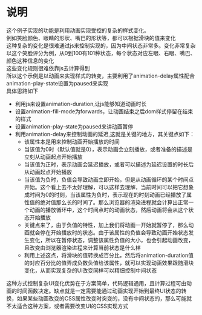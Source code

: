 # 说明

这个例子实现的功能是利用动画实现受控的复杂的样式变化。  
例如笑脸颜色、眼睛的形状、嘴巴的形状等，都可以根据滑块的值来变化  
这种复杂的变化是很难通过js来控制实现的，因为中间状态非常多。变化非常复杂  
以这个笑脸评分为例，从0到100有101种状态，每个状态对应左眼、右眼、嘴巴、颜色这种信息的变化  
这些变化规则很难依靠js去计算得到  
所以这个示例是以动画来实现样式的转变，主要利用了animation-delay属性配合animation-play-state设置为paused来实现  
具体思路如下  

- 利用js来设置animation-duration,让js能够知道动画时长
- 设置animation-fill-mode为forwards，让动画结束之后dom样式停留在结束的样式
- 设置animation-play-state为paused来讲动画暂停
- 利用animation-delay来控制动画的延迟,这就是关键的地方，其关键点如下：  
  - 该属性本是用来控制动画开始播放的时间
  - 当该值为0时（默认值就是0），表示动画会立刻播放，或者准备的描述是立刻从动画起点开始播放  
  - 当该值为正时，表示动画会延迟播放，或者可以描述为延迟设置的时长后从动画起点开始播放  
  - 当该值为负时，负值会导致动画立即开始，但是从动画循环的某个时间点开始。这个看上去不太好理解，可以这样去理解，当前时间可以把它想象成时间为0的时刻，当该属性为负时，表示现在的时刻动画已经播放了属性值的绝对值那么长的时间了。那么浏览器的渲染进程就会计算出正常一个动画的播放循环中，这个时间点时的动画状态，然后动画将会从这个状态开始播放  
  - 关键点来了，由于负值的特性，加上我们将动画一开始就暂停了，那么动画就会停在开始播放时的状态。由于该属性的负值会导致动画开始状态发生变化，所以在暂停状态，调整该属性负值的大小，也会引起动画改变，且改变由浏览器渲染进程来计算当前状态是什么样  
  - 利用上述这点，将滑块的值转换成百分比，然后将animation-duration值的对应百分比的值弄成负数负值给该属性，就可以实现动画效果跟随滑块变化，从而实现复杂的UI改变同样可以精细控制中间状态

这种方式控制复杂UI变化优势在于方案简单，代码逻辑通用，且计算过程可由动画的时间函数决定。缺点就是一定需要能通过动画实现开始到最终UI状态的转换，如果某些动画改变的CSS属性改变时突变的，没有中间状态的，那么可能就不太适合这种方案，或者需要改变UI的CSS实现方式
